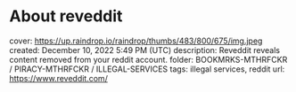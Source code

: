 # About reveddit

cover: https://up.raindrop.io/raindrop/thumbs/483/800/675/img.jpeg
created: December 10, 2022 5:49 PM (UTC)
description: Reveddit reveals content removed from your reddit account.
folder: BOOKMRKS-MTHRFCKR / PIRACY-MTHRFCKR / ILLEGAL-SERVICES
tags: illegal services, reddit
url: https://www.reveddit.com/